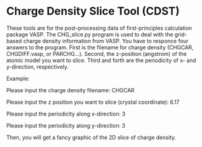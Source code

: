 # Charge Density Slice Tool (CDST)
These tools are for the post-processing data of first-principles calculation package VASP.
The CHG_slice.py program is used to deal with the grid-based charge density information from VASP.
You have to responce four answers to the program.
First is the filename for charge density (CHGCAR, CHGDIFF.vasp, or PARCHG...).
Second, the z-position (angstrom) of the atomic model you want to slice.
Third and forth are the periodicity of x- and y-direction, respectively.

Example:

Please input the charge density filename: CHGCAR

Please input the z position you want to slice (crystal coordinate): 6.17

Please input the periodicity along x-direction: 3

Please input the periodicity along y-direction: 3


Then, you will get a fancy graphic of the 2D slice of charge density.
